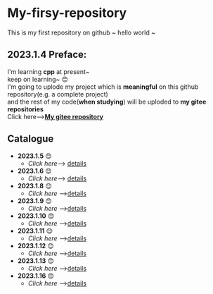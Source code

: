 # My-firsy-repository
This is my  first repository on github ~ hello world ~
## 2023.1.4 Preface:
I'm learning **cpp** at present~  
keep on learning~ :blush:   
I'm going to uplode my project which is **meaningful** on this github repository(e.g. a complete project)  
and the rest of my code(**when studying**) will be uploded to **my gitee repositories**   
Click here-->[**My gitee repository**](https://gitee.com/C-11nJxxs-web/study)  
## Catalogue  
- **2023.1.5** :blush:
  - *Click here*--> [details](https://github.com/C11NJXX/My-firsy-repository/blob/main/Record/2023.1.5.md)
- **2023.1.6** :blush:
  - *Click here*--> [details](https://github.com/C11NJXX/My-firsy-repository/blob/main/Record/2023.1.6.md)
- **2023.1.8** :blush:
  - *Click here* -->[details](https://github.com/C11NJXX/My-firsy-repository/blob/main/Record/2023.1.8.md)
- **2023.1.9** :blush:
  - *Click here* -->[details](https://github.com/C11NJXX/My-firsy-repository/blob/main/Record/2023.1.9.md)
- **2023.1.10** :blush:
  - *Click here* -->[details](https://github.com/C11NJXX/My-firsy-repository/blob/main/Record/2023.1.10.md)
- **2023.1.11** :blush:
  - *Click here* -->[details](https://github.com/C11NJXX/My-firsy-repository/blob/main/Record/2023.1.11.md)
- **2023.1.12** :blush:
  - *Click here* -->[details](https://github.com/C11NJXX/My-firsy-repository/blob/main/Record/2023.1.12.md)
- **2023.1.13** :blush:
  - *Click here* -->[details](https://github.com/C11NJXX/My-firsy-repository/blob/main/Record/2023.1.13.md)
- **2023.1.16** :blush:
  - *Click here* -->[details](https://github.com/C11NJXX/My-firsy-repository/blob/main/Record/2023.1.16.md)
